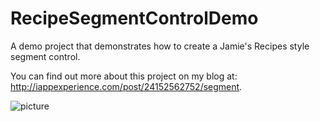 RecipeSegmentControlDemo
========================

A demo project that demonstrates how to create a Jamie's Recipes style segment control.

You can find out more about this project on my blog at: http://iappexperience.com/post/24152562752/segment.

![picture](http://cl.ly/141N322V3l0w1I1M2B39/SegmentControlInAction.png)
